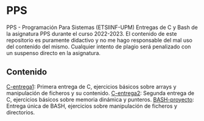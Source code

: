 # PPS
PPS - Programación Para Sistemas (ETSIINF-UPM)
Entregas de C y Bash de la asignatura PPS durante el curso 2022-2023.
El contenido de este repositorio es puramente didactivo y no me hago responsable del mal uso del contenido del mismo. Cualquier intento de plagio será penalizado con un suspenso directo en la asignatura.

## Contenido
[C-entrega1](C-entrega1): Primera entrega de C, ejercicios básicos sobre arrays y manipulación de ficheros y su contenido.
[C-entrega2](C-entrega2): Segunda entrega de C, ejercicios básicos sobre memoria dinámica y punteros.
[BASH-proyecto](BASH-proyecto): Entrega única de BASH, ejercicios sobre manipulación de ficheros y directorios.
